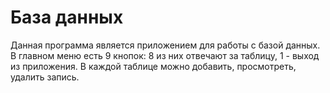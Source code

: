 # База данных

Данная программа является приложением для работы с базой данных. В главном меню есть 9 кнопок: 8 из них отвечают за таблицу, 1 - выход из приложения. В каждой таблице можно добавить, просмотреть, удалить запись.
